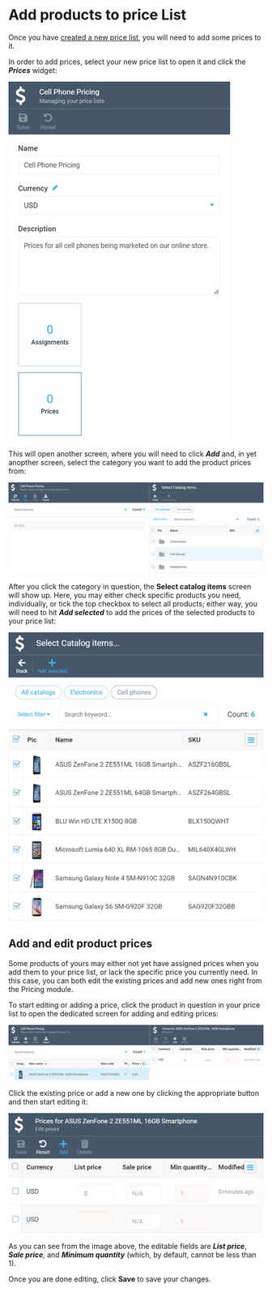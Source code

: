 # Add products to price List

Once you have [created a new price list](creating-new-price-list.md), you will need to add some prices to it.

In order to add prices, select your new price list to open it and click the ***Prices*** widget:

![Clicking Prices widget](media/adding-products-to-new-price-list/clicking-prices-widget.png)

This will open another screen, where you will need to click ***Add*** and, in yet anopther screen, select the category you want to add the product prices from:

![Selecting items](media/adding-products-to-new-price-list/selecting-items.png)

After you click the category in question, the **Select catalog items** screen will show up. Here, you may either check specific products you need, individually, or tick the top checkbox to select all products; either way, you will need to hit ***Add selected*** to add the prices of the selected products to your price list:

![Selecting items](media/adding-products-to-new-price-list/selecting-products.png)

## Add and edit product prices

Some products of yours may either not yet have assigned prices when you add them to your price list, or lack the specific price you currently need. In this case, you can both edit the existing prices and add new ones right from the Pricing module.

To start editing or adding a price, click the product in question in your price list to open the dedicated screen for adding and editing prices:

![Dedicated price screen](media/adding-products-to-new-price-list/dedicated-price-screen.png)

Click the existing price or add a new one by clicking the appropriate button and then start editing it:

![Adding new price](media/adding-products-to-new-price-list/adding-new-price.png)

As you can see from the image above, the editable fields are ***List price***, ***Sale price***, and ***Minimum quantity*** (which, by default, cannot be less than 1).

Once you are done editing, click **Save** to save your changes.




